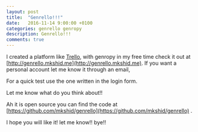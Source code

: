 ```yaml
---
layout: post
title:  "Genrello!!!"
date:   2016-11-14 9:00:00 +0100
categories: genrello genropy
description: Genrello!!!
comments: true
---
```


I created a platform like [Trello](https://trello.com/), with genropy in my 
free time check it out at [http://genrello.mkshid.me](http://genrello.mkshid.me).
If you want a personal account let me know it through an email,

For a quick test use the one written in the login form.

Let me know what do you think about!!

Ah it is open source you can find the code at [https://github.com/mkshid/genrello](https://github.com/mkshid/genrello) .

I hope you will like it! let me know!!
bye!!
